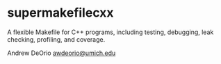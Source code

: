 # supermakefilecxx
A flexible Makefile for C++ programs, including testing, debugging, leak checking, profiling, and coverage.

Andrew DeOrio <awdeorio@umich.edu>
